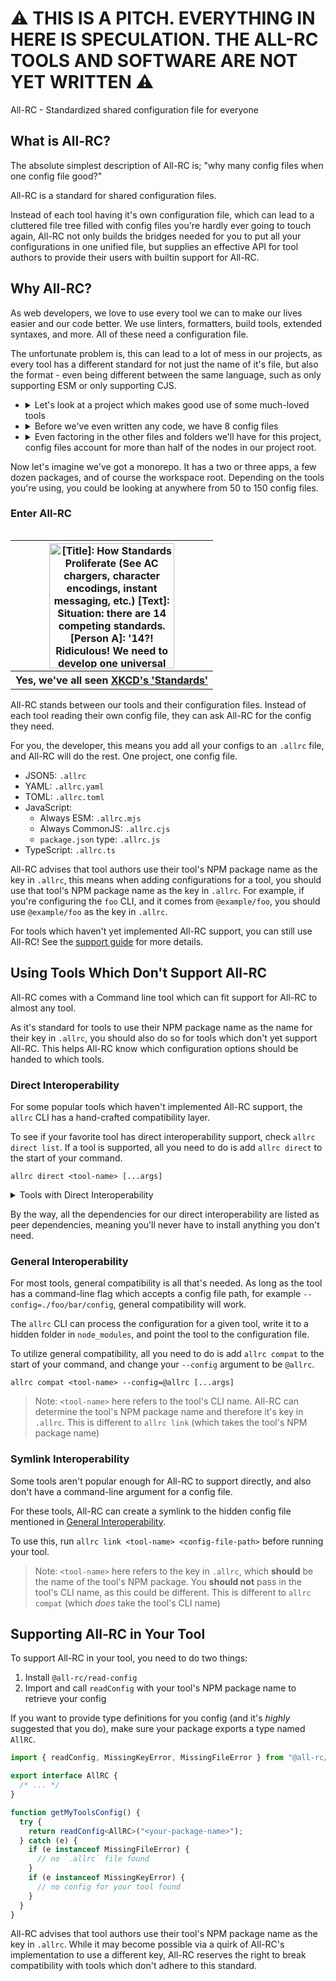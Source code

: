 # :warning: THIS IS A PITCH. EVERYTHING IN HERE IS SPECULATION. THE ALL-RC TOOLS AND SOFTWARE ARE NOT YET WRITTEN :warning:

All-RC - Standardized shared configuration file for everyone

## What is All-RC?

The absolute simplest description of All-RC is; "why many config files when one config file good?"

All-RC is a standard for shared configuration files.

Instead of each tool having it's own configuration file, which can lead to a cluttered file tree
filled with config files you're hardly ever going to touch again, All-RC not only builds the bridges
needed for you to put all your configurations in one unified file, but supplies an effective API for
tool authors to provide their users with builtin support for All-RC.

## Why All-RC?

As web developers, we love to use every tool we can to make our lives easier and our code better.
We use linters, formatters, build tools, extended syntaxes, and more. All of these need a
configuration file.

The unfortunate problem is, this can lead to a lot of mess in our projects, as every tool has a
different standard for not just the name of it's file, but also the format - even being different
between the same language, such as only supporting ESM or only supporting CJS.

<ul>
  <li>
    <details>
      <summary>
        Let's look at a project which makes good use of some much-loved tools
      </summary>
      <ul>
        <li>Vite, for build & bundle</li>
        <li>Svelte & SvelteKit, for UI components, routing, and SSR</li>
        <li>TypeScript, for type safety</li>
        <li>Prettier, for formatting</li>
        <li>ESLint, for code quality</li>
        <li>PostCSS, for CSS pre-processing</li>
      </ul>
    </details>
  </li>
  <li>
    <details>
      <summary>
        Before we've even written any code, we have 8 config files
      </summary>
      <ul>
        <li>vite.config.ts</li>
        <li>svelte.config.js</li>
        <li>tsconfig.json</li>
        <li>.prettierrc</li>
        <li>.prettierignore</li>
        <li>.eslintrc.js</li>
        <li>.eslintignore</li>
        <li>postcss.config.js</li>
      </ul>
    </details>
  </li>
  <li>
    <details>
      <summary>
        Even factoring in the other files and folders we'll have for this project, config files account
        for more than half of the nodes in our project root.
      </summary>
      <ul>
        <li>dist</li>
        <li>node_modules</li>
        <li>src</li>
        <li>package.json</li>
        <li>README.md</li>
        <li>.gitignore</li>
        <li>.npmrc</li>
      </ul>
    </details>
  </li>
</ul>

Now let's imagine we've got a monorepo. It has a two or three apps, a few dozen packages, and of
course the workspace root. Depending on the tools you're using, you could be looking at anywhere
from 50 to 150 config files.

### Enter All-RC

<table align="right">
  <tr>
    <th>
      <img
          height="200"
          src="https://imgs.xkcd.com/comics/standards_2x.png"
          alt="[Title]: How Standards Proliferate (See AC chargers, character encodings, instant messaging, etc.) [Text]: Situation: there are 14 competing standards. [Person A]: '14?! Ridiculous! We need to develop one universal standard that covers everyone's use cases.' [Person B]: 'yeah!' [Text]: Situation: there are 15 competing standards."
        >
    </th>
  </tr>
  <tr>
    <th>Yes, we've all seen <a href="https://xkcd.com/927/">XKCD's 'Standards'</a></th>
  </tr>
</table>

All-RC stands between our tools and their configuration files. Instead of each tool reading their
own config file, they can ask All-RC for the config they need.

For you, the developer, this means you add all your configs to an `.allrc` file, and All-RC will do
the rest. One project, one config file.

- JSON5: `.allrc`
- YAML: `.allrc.yaml`
- TOML: `.allrc.toml`
- JavaScript:
  - Always ESM: `.allrc.mjs`
  - Always CommonJS: `.allrc.cjs`
  - `package.json` type: `.allrc.js`
- TypeScript: `.allrc.ts`

All-RC advises that tool authors use their tool's NPM package name as the key in `.allrc`, this
means when adding configurations for a tool, you should use that tool's NPM package name as the key
in `.allrc`. For example, if you're configuring the `foo` CLI, and it comes from `@example/foo`, you
should use `@example/foo` as the key in `.allrc`.

For tools which haven't yet implemented All-RC support, you can still use All-RC! See the
[support guide](#using-tools-which-dont-support-all-rc) for more details.

## Using Tools Which Don't Support All-RC

All-RC comes with a Command line tool which can fit support for All-RC to almost any tool.

As it's standard for tools to use their NPM package name as the name for their key in `.allrc`,
you should also do so for tools which don't yet support All-RC. This helps All-RC know which
configuration options should be handed to which tools.

### Direct Interoperability

For some popular tools which haven't implemented All-RC support, the `allrc` CLI has a hand-crafted
compatibility layer.

To see if your favorite tool has direct interoperability support, check `allrc direct list`.
If a tool is supported, all you need to do is add `allrc direct` to the start of your command.

`allrc direct <tool-name> [...args]`

<details>
  <summary>
  Tools with Direct Interoperability
  </summary>
    <ul>
      <li>(tool name)</li>
      <li>(tool name)</li>
      <li>(tool name)</li>
    </ul>
</details>

By the way, all the dependencies for our direct interoperability are listed as peer dependencies,
meaning you'll never have to install anything you don't need.

### General Interoperability

For most tools, general compatibility is all that's needed. As long as the tool has a command-line
flag which accepts a config file path, for example `--config=./foo/bar/config`, general
compatibility will work.

The `allrc` CLI can process the configuration for a given tool, write it to a hidden folder in
`node_modules`, and point the tool to the configuration file.

To utilize general compatibility, all you need to do is add `allrc compat` to the start of your
command, and change your `--config` argument to be `@allrc`.

`allrc compat <tool-name> --config=@allrc [...args]`

> Note: `<tool-name>` here refers to the tool's CLI name. All-RC can determine the tool's NPM
> package name and therefore it's key in `.allrc`.
> This is different to `allrc link` (which takes the tool's NPM package name)

### Symlink Interoperability

Some tools aren't popular enough for All-RC to support directly, and also don't have a command-line
argument for a config file.

For these tools, All-RC can create a symlink to the hidden config file mentioned in
[General Interoperability](#general-interoperability).

To use this, run `allrc link <tool-name> <config-file-path>` before running your tool.

> Note: `<tool-name>` here refers to the key in `.allrc`, which **should** be the name of the tool's
> NPM package. You **should not** pass in the tool's CLI name, as this could be different.
> This is different to `allrc compat` (which _does_ take the tool's CLI name)

## Supporting All-RC in Your Tool

To support All-RC in your tool, you need to do two things:

1. Install `@all-rc/read-config`
2. Import and call `readConfig` with your tool's NPM package name to retrieve your config

If you want to provide type definitions for you config (and it's _highly_ suggested that you do),
make sure your package exports a type named `AllRC`.

```ts
import { readConfig, MissingKeyError, MissingFileError } from "@all-rc/read-config";

export interface AllRC {
  /* ... */
}

function getMyToolsConfig() {
  try {
    return readConfig<AllRC>("<your-package-name>");
  } catch (e) {
    if (e instanceof MissingFileError) {
      // no `.allrc` file found
    }
    if (e instanceof MissingKeyError) {
      // no config for your tool found
    }
  }
}
```

All-RC advises that tool authors use their tool's NPM package name as the key in `.allrc`.
While it may become possible via a quirk of All-RC's implementation to use a different key, All-RC
reserves the right to break compatibility with tools which don't adhere to this standard.
